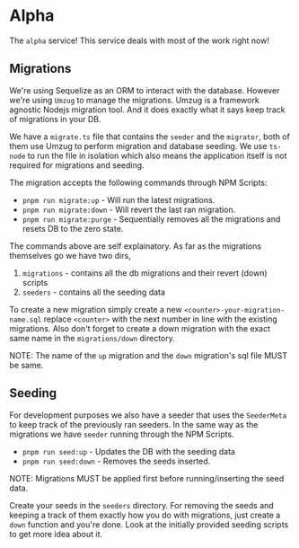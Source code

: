 # Alpha

The `alpha` service! This service deals with most of the work right now!

## Migrations

We're using Sequelize as an ORM to interact with the database. However we're using `Umzug` to manage the migrations. Umzug is a framework agnostic Nodejs migration tool. And it does exactly what it says keep track of migrations in your DB.

We have a `migrate.ts` file that contains the `seeder` and the `migrator`, both of them use Umzug to perform migration and database seeding. We use `ts-node` to run the file in isolation which also means the application itself is not required for migrations and seeding.

The migration accepts the following commands through NPM Scripts:

- `pnpm run migrate:up` - Will run the latest migrations.
- `pnpm run migrate:down` - Will revert the last ran migration.
- `pnpm run migrate:purge` - Sequentially removes all the migrations and resets DB to the zero state.

The commands above are self explainatory. As far as the migrations themselves go we have two dirs,

1. `migrations` - contains all the db migrations and their revert (down) scripts
2. `seeders` - contains all the seeding data

To create a new migration simply create a new `<counter>-your-migration-name.sql` replace `<counter>` with the next number in line with the existing migrations. Also don't forget to create a down migration with the exact same name in the `migrations/down` directory.

NOTE: The name of the `up` migration and the `down` migration's sql file MUST be same.

## Seeding

For development purposes we also have a seeder that uses the `SeederMeta` to keep track of the previously ran seeders. In the same way as the migrations we have `seeder` running through the NPM Scripts.

- `pnpm run seed:up` - Updates the DB with the seeding data
- `pnpm run seed:down` - Removes the seeds inserted.

NOTE: Migrations MUST be applied first before running/inserting the seed data.

Create your seeds in the `seeders` directory. For removing the seeds and keeping a track of them exactly how you do with migrations, just create a `down` function and you're done. Look at the initially provided seeding scripts to get more idea about it.
